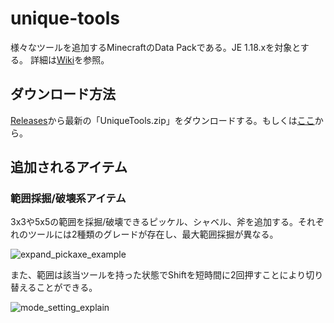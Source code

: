 # unique-tools

様々なツールを追加するMinecraftのData Packである。JE 1.18.xを対象とする。
詳細は[Wiki](https://github.com/aka256/unique-tools/wiki)を参照。

## ダウンロード方法

[Releases](https://github.com/aka256/unique-tools/releases)から最新の「UniqueTools.zip」をダウンロードする。もしくは[ここ](https://github.com/aka256/unique-tools/releases/latest/download/UniqueTools.zip)から。

## 追加されるアイテム

### 範囲採掘/破壊系アイテム

3x3や5x5の範囲を採掘/破壊できるピッケル、シャベル、斧を追加する。それぞれのツールには2種類のグレードが存在し、最大範囲採掘が異なる。

![expand_pickaxe_example](https://raw.githubusercontent.com/wiki/aka256/unique-tools/images/expand_pickaxe_example.gif)

また、範囲は該当ツールを持った状態でShiftを短時間に2回押すことにより切り替えることができる。

![mode_setting_explain](https://raw.githubusercontent.com/wiki/aka256/unique-tools/images/mode_setting_explain.gif)

